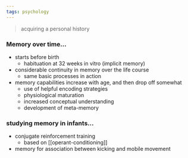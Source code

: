 ```yaml
---
tags: psychology
---
```


> acquiring a personal history

### Memory over time...
- starts before birth
	- habituation at 32 weeks in vitro (implicit memory)
- considerable continuity in memory over the life course
	- same basic processes in action
- memory capabilities increase with age, and then drop off somewhat
	- use of helpful encoding strategies
	- physiological maturation
	- increased conceptual understanding
	- development of meta-memory

### studying memory in infants...
- conjugate reinforcement training
	- based on [[operant-conditioning]]
- memory for association between kicking and mobile movement
